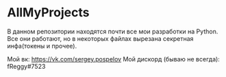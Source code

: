 # AllMyProjects
В данном репозитории находятся почти все мои разработки на Python.
Все они работают, но в некоторых файлах вырезана секретная инфа(токены и прочее).

Мой вк: https://vk.com/sergey.pospelov
Мой дискорд (бываю не всегда): fReggy#7523
